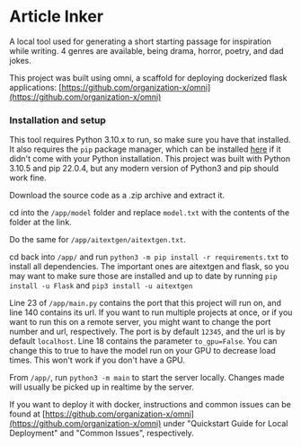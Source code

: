 # Article Inker
A local tool used for generating a short starting passage for inspiration while writing. 4 genres are available, being drama, horror, poetry, and dad jokes.

This project was built using omni, a scaffold for deploying dockerized flask applications: [https://github.com/organization-x/omni](https://github.com/organization-x/omni)

### Installation and setup
This tool requires Python 3.10.x to run, so make sure you have that installed. It also requires the `pip` package manager, which can be installed [here](https://pip.pypa.io/en/stable/installation/) if it didn't come with your Python installation. This project was built with Python 3.10.5 and pip 22.0.4, but any modern version of Python3 and pip should work fine.

Download the source code as a .zip archive and extract it.

cd into the `/app/model` folder and replace `model.txt` with the contents of the folder at the link.

Do the same for `/app/aitextgen/aitextgen.txt`.

cd back into `/app/` and run `python3 -m pip install -r requirements.txt` to install all dependencies. The important ones are aitextgen and flask, so you may want to make sure those are installed and up to date by running
`pip install -u Flask`
and
`pip3 install -u aitextgen`

Line 23 of `/app/main.py` contains the port that this project will run on, and line 140 contains its url. If you want to run multiple projects at once, or if you want to run this on a remote server, you might want to change the port number and url, respectively. The port is by default `12345`, and the url is by default `localhost`. Line 18 contains the parameter `to_gpu=False`. You can change this to true to have the model run on your GPU to decrease load times. This won't work if you don't have a GPU.

From `/app/`, run `python3 -m main` to start the server locally. Changes made will usually be picked up in realtime by the server. 

If you want to deploy it with docker, instructions and common issues can be found at [https://github.com/organization-x/omni](https://github.com/organization-x/omni) under "Quickstart Guide for Local Deployment" and "Common Issues", respectively.
